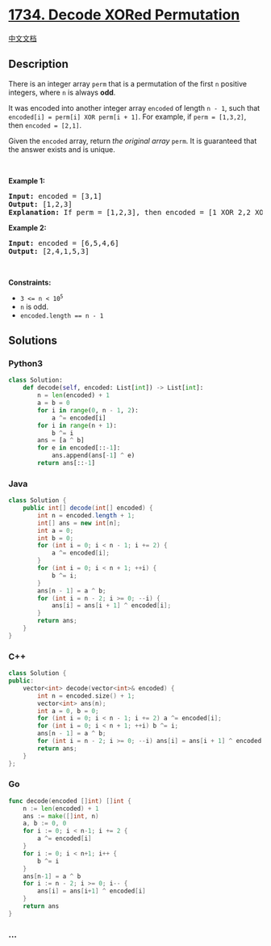# [1734. Decode XORed Permutation](https://leetcode.com/problems/decode-xored-permutation)

[中文文档](/solution/1700-1799/1734.Decode%20XORed%20Permutation/README.md)

## Description

<p>There is an integer array <code>perm</code> that is a permutation of the first <code>n</code> positive integers, where <code>n</code> is always <strong>odd</strong>.</p>

<p>It was encoded into another integer array <code>encoded</code> of length <code>n - 1</code>, such that <code>encoded[i] = perm[i] XOR perm[i + 1]</code>. For example, if <code>perm = [1,3,2]</code>, then <code>encoded = [2,1]</code>.</p>

<p>Given the <code>encoded</code> array, return <em>the original array</em> <code>perm</code>. It is guaranteed that the answer exists and is unique.</p>

<p>&nbsp;</p>
<p><strong class="example">Example 1:</strong></p>

<pre>
<strong>Input:</strong> encoded = [3,1]
<strong>Output:</strong> [1,2,3]
<strong>Explanation:</strong> If perm = [1,2,3], then encoded = [1 XOR 2,2 XOR 3] = [3,1]
</pre>

<p><strong class="example">Example 2:</strong></p>

<pre>
<strong>Input:</strong> encoded = [6,5,4,6]
<strong>Output:</strong> [2,4,1,5,3]
</pre>

<p>&nbsp;</p>
<p><strong>Constraints:</strong></p>

<ul>
	<li><code>3 &lt;= n &lt;&nbsp;10<sup>5</sup></code></li>
	<li><code>n</code>&nbsp;is odd.</li>
	<li><code>encoded.length == n - 1</code></li>
</ul>

## Solutions

<!-- tabs:start -->

### **Python3**

```python
class Solution:
    def decode(self, encoded: List[int]) -> List[int]:
        n = len(encoded) + 1
        a = b = 0
        for i in range(0, n - 1, 2):
            a ^= encoded[i]
        for i in range(n + 1):
            b ^= i
        ans = [a ^ b]
        for e in encoded[::-1]:
            ans.append(ans[-1] ^ e)
        return ans[::-1]
```

### **Java**

```java
class Solution {
    public int[] decode(int[] encoded) {
        int n = encoded.length + 1;
        int[] ans = new int[n];
        int a = 0;
        int b = 0;
        for (int i = 0; i < n - 1; i += 2) {
            a ^= encoded[i];
        }
        for (int i = 0; i < n + 1; ++i) {
            b ^= i;
        }
        ans[n - 1] = a ^ b;
        for (int i = n - 2; i >= 0; --i) {
            ans[i] = ans[i + 1] ^ encoded[i];
        }
        return ans;
    }
}
```

### **C++**

```cpp
class Solution {
public:
    vector<int> decode(vector<int>& encoded) {
        int n = encoded.size() + 1;
        vector<int> ans(n);
        int a = 0, b = 0;
        for (int i = 0; i < n - 1; i += 2) a ^= encoded[i];
        for (int i = 0; i < n + 1; ++i) b ^= i;
        ans[n - 1] = a ^ b;
        for (int i = n - 2; i >= 0; --i) ans[i] = ans[i + 1] ^ encoded[i];
        return ans;
    }
};
```

### **Go**

```go
func decode(encoded []int) []int {
	n := len(encoded) + 1
	ans := make([]int, n)
	a, b := 0, 0
	for i := 0; i < n-1; i += 2 {
		a ^= encoded[i]
	}
	for i := 0; i < n+1; i++ {
		b ^= i
	}
	ans[n-1] = a ^ b
	for i := n - 2; i >= 0; i-- {
		ans[i] = ans[i+1] ^ encoded[i]
	}
	return ans
}
```

### **...**

```

```

<!-- tabs:end -->
